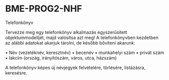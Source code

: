# BME-PROG2-NHF
Telefonkönyv

Tervezze meg egy telefonkönyv alkalmazás egyszerűsített objektummodelljét, majd valósítsa azt meg! A telefonkönyvben kezdetben az alábbi adatokat akarjuk tárolni, de később bővíteni akarunk:

•	Név (vezetéknév, keresztnév)
•	becenév
•	munkahelyi szám
•	privát szám
•	lakcím (ország, irányítószám, város, utca, házszám)

A telefonkönyv képes új névjegyek felvételére, törlésére, listázásra, keresésre.
